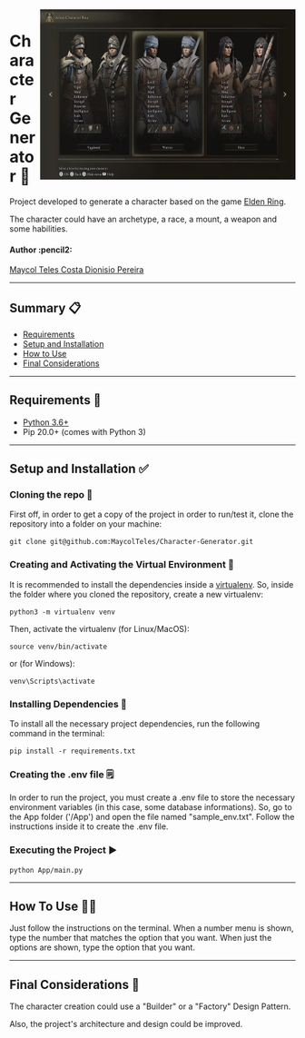 <img align="right" width="450" height="300" src="assets/elden_ring_character_archetypes.png">

# Character Generator :game_die:
Project developed to generate a character based on the game [Elden Ring](https://pt.wikipedia.org/wiki/Elden_Ring).

The character could have an archetype, a race, a mount, a weapon and some habilities.

<h4 align="left"> 
	Author :pencil2:
</h4>

<p align="left">
 <a href="https://github.com/maycolteles">Maycol Teles Costa Dionisio Pereira</a> 
</p>

*********************

## Summary :clipboard:

* [Requirements](#requirements)
* [Setup and Installation](#setup-installation)
* [How to Use](#how-to-use)
* [Final Considerations](#final-considerations)

*********************
##  Requirements :pencil: <a name="requirements"></a>

* [Python 3.6+](https://www.python.org/)
* Pip 20.0+ (comes with Python 3)

*********************
##  Setup and Installation :white_check_mark: <a name="setup-installation"></a>

### Cloning the repo :file_folder:
First off, in order to get a copy of the project in order to run/test it, clone the repository into a folder on your machine:

```
git clone git@github.com:MaycolTeles/Character-Generator.git
```

### Creating and Activating the Virtual Environment :open_file_folder:
It is recommended to install the dependencies inside a [virtualenv](https://docs.python.org/3/tutorial/venv.html). So, inside the folder where you cloned the repository, create a new virtualenv:

```
python3 -m virtualenv venv
```
    
Then, activate the virtualenv (for Linux/MacOS):

```
source venv/bin/activate
```

or (for Windows):

```
venv\Scripts\activate
```

### Installing Dependencies :wrench:
To install all the necessary project dependencies, run the following command in the terminal:

```
pip install -r requirements.txt
```

### Creating the .env file :spiral_notepad:
In order to run the project, you must create a .env file to store the necessary environment variables (in this case, some database informations). So, go to the App folder ('/App') and open the file named "sample_env.txt". Follow the instructions inside it to create the .env file.

### Executing the Project :arrow_forward:
```
python App/main.py
```

*********************

## How To Use :man_technologist: <a name="how-to-use"></a>

Just follow the instructions on the terminal. When a number menu is shown, type the number that matches the option that you want. When just the options are shown, type the option that you want.

*********************

## Final Considerations :pushpin: <a name="final-considerations"></a>

The character creation could use a "Builder" or a "Factory" Design Pattern.

Also, the project's architecture and design could be improved.
